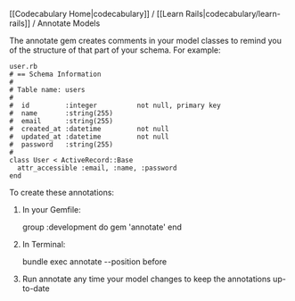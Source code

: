 [[Codecabulary Home|codecabulary]] / [[Learn Rails|codecabulary/learn-rails]] / Annotate Models

<!-- ---title: Annotate Models -->

The annotate gem creates comments in your model classes to remind you of the structure of that part of your schema. For example:

	user.rb
	# == Schema Information
	#
	# Table name: users
	#
	#  id         :integer          not null, primary key
	#  name       :string(255)
	#  email      :string(255)
	#  created_at :datetime         not null
	#  updated_at :datetime         not null
	#  password   :string(255)
	#
	class User < ActiveRecord::Base
	  attr_accessible :email, :name, :password
	end
	
To create these annotations:

1) In your Gemfile:

	group :development do
		gem 'annotate'
	end

2) In Terminal:

	bundle exec annotate --position before
	
3) Run annotate any time your model changes to keep the annotations up-to-date
